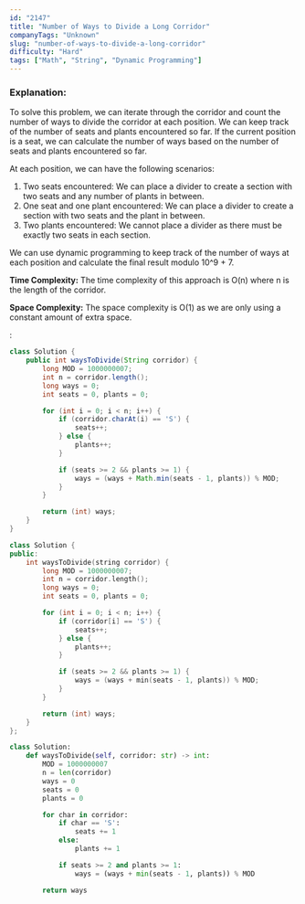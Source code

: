 ```yaml
---
id: "2147"
title: "Number of Ways to Divide a Long Corridor"
companyTags: "Unknown"
slug: "number-of-ways-to-divide-a-long-corridor"
difficulty: "Hard"
tags: ["Math", "String", "Dynamic Programming"]
---
```


### Explanation:
To solve this problem, we can iterate through the corridor and count the number of ways to divide the corridor at each position. We can keep track of the number of seats and plants encountered so far. If the current position is a seat, we can calculate the number of ways based on the number of seats and plants encountered so far.

At each position, we can have the following scenarios:
1. Two seats encountered: We can place a divider to create a section with two seats and any number of plants in between.
2. One seat and one plant encountered: We can place a divider to create a section with two seats and the plant in between.
3. Two plants encountered: We cannot place a divider as there must be exactly two seats in each section.

We can use dynamic programming to keep track of the number of ways at each position and calculate the final result modulo 10^9 + 7.

**Time Complexity:**
The time complexity of this approach is O(n) where n is the length of the corridor.

**Space Complexity:**
The space complexity is O(1) as we are only using a constant amount of extra space.

:

```java
class Solution {
    public int waysToDivide(String corridor) {
        long MOD = 1000000007;
        int n = corridor.length();
        long ways = 0;
        int seats = 0, plants = 0;

        for (int i = 0; i < n; i++) {
            if (corridor.charAt(i) == 'S') {
                seats++;
            } else {
                plants++;
            }

            if (seats >= 2 && plants >= 1) {
                ways = (ways + Math.min(seats - 1, plants)) % MOD;
            }
        }

        return (int) ways;
    }
}
```

```cpp
class Solution {
public:
    int waysToDivide(string corridor) {
        long MOD = 1000000007;
        int n = corridor.length();
        long ways = 0;
        int seats = 0, plants = 0;

        for (int i = 0; i < n; i++) {
            if (corridor[i] == 'S') {
                seats++;
            } else {
                plants++;
            }

            if (seats >= 2 && plants >= 1) {
                ways = (ways + min(seats - 1, plants)) % MOD;
            }
        }

        return (int) ways;
    }
};
```

```python
class Solution:
    def waysToDivide(self, corridor: str) -> int:
        MOD = 1000000007
        n = len(corridor)
        ways = 0
        seats = 0
        plants = 0

        for char in corridor:
            if char == 'S':
                seats += 1
            else:
                plants += 1

            if seats >= 2 and plants >= 1:
                ways = (ways + min(seats - 1, plants)) % MOD

        return ways
```